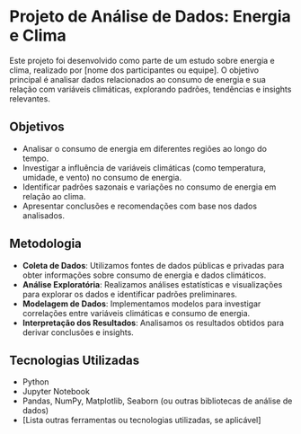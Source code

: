 # Projeto de Análise de Dados: Energia e Clima

Este projeto foi desenvolvido como parte de um estudo sobre energia e clima, realizado por [nome dos participantes ou equipe]. O objetivo principal é analisar dados relacionados ao consumo de energia e sua relação com variáveis climáticas, explorando padrões, tendências e insights relevantes.

## Objetivos

- Analisar o consumo de energia em diferentes regiões ao longo do tempo.
- Investigar a influência de variáveis climáticas (como temperatura, umidade, e vento) no consumo de energia.
- Identificar padrões sazonais e variações no consumo de energia em relação ao clima.
- Apresentar conclusões e recomendações com base nos dados analisados.

## Metodologia

- **Coleta de Dados**: Utilizamos fontes de dados públicas e privadas para obter informações sobre consumo de energia e dados climáticos.
- **Análise Exploratória**: Realizamos análises estatísticas e visualizações para explorar os dados e identificar padrões preliminares.
- **Modelagem de Dados**: Implementamos modelos para investigar correlações entre variáveis climáticas e consumo de energia.
- **Interpretação dos Resultados**: Analisamos os resultados obtidos para derivar conclusões e insights.

## Tecnologias Utilizadas

- Python
- Jupyter Notebook
- Pandas, NumPy, Matplotlib, Seaborn (ou outras bibliotecas de análise de dados)
- [Lista outras ferramentas ou tecnologias utilizadas, se aplicável]
